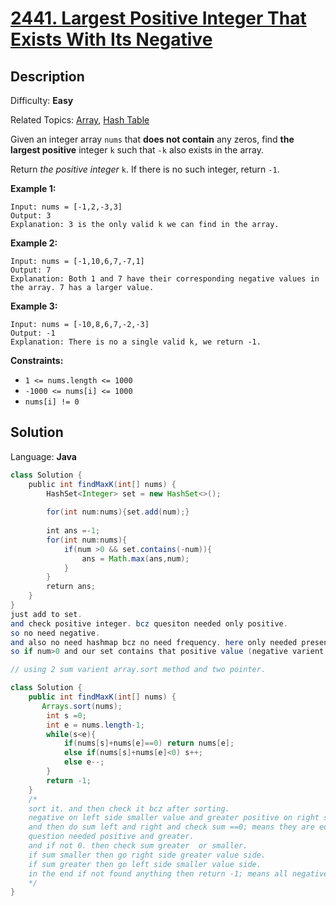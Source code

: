 # [2441\. Largest Positive Integer That Exists With Its Negative](https://leetcode.com/problems/largest-positive-integer-that-exists-with-its-negative/)

## Description

Difficulty: **Easy**  

Related Topics: [Array](https://leetcode.com/tag/array/), [Hash Table](https://leetcode.com/tag/hash-table/)


Given an integer array `nums` that **does not contain** any zeros, find **the largest positive** integer `k` such that `-k` also exists in the array.

Return _the positive integer_ `k`. If there is no such integer, return `-1`.

**Example 1:**

```
Input: nums = [-1,2,-3,3]
Output: 3
Explanation: 3 is the only valid k we can find in the array.
```

**Example 2:**

```
Input: nums = [-1,10,6,7,-7,1]
Output: 7
Explanation: Both 1 and 7 have their corresponding negative values in the array. 7 has a larger value.
```

**Example 3:**

```
Input: nums = [-10,8,6,7,-2,-3]
Output: -1
Explanation: There is no a single valid k, we return -1.
```

**Constraints:**

*   `1 <= nums.length <= 1000`
*   `-1000 <= nums[i] <= 1000`
*   `nums[i] != 0`


## Solution

Language: **Java**

```java
class Solution {
    public int findMaxK(int[] nums) {
        HashSet<Integer> set = new HashSet<>();
        
        for(int num:nums){set.add(num);}
        
        int ans =-1;
        for(int num:nums){
            if(num >0 && set.contains(-num)){
                ans = Math.max(ans,num);
            }
        }
        return ans;
    }
}
just add to set.
and check positive integer. bcz quesiton needed only positive.
so no need negative.
and also no need hashmap bcz no need frequency. here only needed presence of the integer.
so if num>0 and our set contains that positive value (negative varient ) like positive 2 and set contains (-2) also then add to the ans. but add as a max. bcz qeustion wanted max element.
```


```java
// using 2 sum varient array.sort method and two pointer.

class Solution {
    public int findMaxK(int[] nums) {
       Arrays.sort(nums);
        int s =0;
        int e = nums.length-1;
        while(s<e){
            if(nums[s]+nums[e]==0) return nums[e];
            else if(nums[s]+nums[e]<0) s++;
            else e--;
        }
        return -1;
    }
    /*
    sort it. and then check it bcz after sorting.
    negative on left side smaller value and greater positive on right side.
    and then do sum left and right and check sum ==0; means they are equal and return it right because
    question needed positive and greater.
    and if not 0. then check sum greater  or smaller.
    if sum smaller then go right side greater value side.
    if sum greater then go left side smaller value side.
    in the end if not found anything then return -1; means all negative or all positive. all distict.
    */
}

```